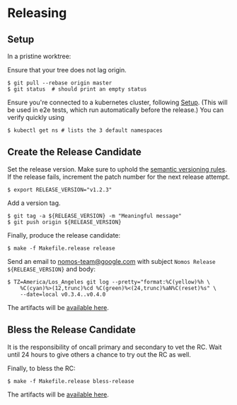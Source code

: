 # Releasing

## Setup

In a pristine worktree:

Ensure that your tree does not lag origin.

```console
$ git pull --rebase origin master
$ git status  # should print an empty status
```

Ensure you're connected to a kubernetes cluster, following
[Setup](setup.md#initial-setup-of-your-cluster-in-gce-one-time). (This will be
used in e2e tests, which run automatically before the release.) You can verify
quickly using

```console
$ kubectl get ns # lists the 3 default namespaces
```

## Create the Release Candidate

Set the release version. Make sure to uphold the [semantic versioning
rules](http://semver.org). If the release fails, increment the patch number for
the next release attempt.

```console
$ export RELEASE_VERSION="v1.2.3"
```

Add a version tag.

```console
$ git tag -a ${RELEASE_VERSION} -m "Meaningful message"
$ git push origin ${RELEASE_VERSION}
```

Finally, produce the release candidate:

```console
$ make -f Makefile.release release
```

Send an email to nomos-team@google.com with subject `Nomos Release
${RELEASE_VERSION}` and body:

```
$ TZ=America/Los_Angeles git log --pretty="format:%C(yellow)%h \
    %C(cyan)%>(12,trunc)%cd %C(green)%<(24,trunc)%aN%C(reset)%s" \
    --date=local v0.3.4..v0.4.0
```

The artifacts will be [available
here](https://console.cloud.google.com/storage/browser/nomos-release/latest/?project=nomos-release).

## Bless the Release Candidate

It is the responsibility of oncall primary and secondary to vet the RC. Wait
until 24 hours to give others a chance to try out the RC as well.

Finally, to bless the RC:

```console
$ make -f Makefile.release bless-release
```

The artifacts will be [available
here](https://console.cloud.google.com/storage/browser/nomos-release/stable/?project=nomos-release).

